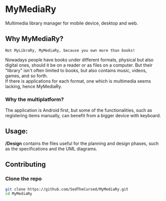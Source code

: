 # MyMediaRy

Multimedia library manager for mobile device, desktop and web.

## Why MyMediaRy?

    Not MyLibraRy, MyMediaRy, because you own more than books!

Nowadays people have books under different formats, physical but also digital ones, should it be on a reader or as files
on a computer. But their "library" isn't often limited to books, but also contains music, videos, games, and so forth.\
If there is applications for each format, one which is multimedia seems lacking, hence MyMediaRy.

### Why the multiplatform?
The application is Android first, but some of the functionalities, such as registering items manually, can benefit from
a bigger device with keyboard.

## Usage:

**/Design** contains the files useful for the planning and design phases, such as the specifications and
the UML diagrams.

## Contributing

### Clone the repo

```bash
git clone https://github.com/SedTheCursed/MyMediaRy.git
cd MyMediaRy
```
